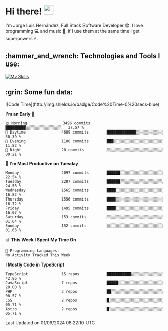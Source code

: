 <h1 align="left">
 <abc>
  <br>Hi there! <img src="https://user-images.githubusercontent.com/42378118/110234147-e3259600-7f4e-11eb-95be-0c4047144dea.gif" width="30"><br>
 </abc>
</h1>

I'm Jorge Luis Hernández, Full Stack Software Developer :sunglasses:. I love programming :computer: and music :musical_score:, if I use them at the same time I get superpowers :zap:. 


<h2 align="left">:hammer_and_wrench: Technologies and Tools I use:</h2>

[![My Skills](https://skillicons.dev/icons?i=js,ts,html,css,py,vue,react,next,nest,postgres,mysql)](https://skillicons.dev)

<h2 align="left">:grin: Some fun data:</h2>
<!--START_SECTION:waka-->
![Code Time](http://img.shields.io/badge/Code%20Time-0%20secs-blue)

**I'm an Early 🐤** 

```text
🌞 Morning                3496 commits        █████████░░░░░░░░░░░░░░░░   37.57 % 
🌆 Daytime                4689 commits        █████████████░░░░░░░░░░░░   50.39 % 
🌃 Evening                1100 commits        ███░░░░░░░░░░░░░░░░░░░░░░   11.82 % 
🌙 Night                  20 commits          ░░░░░░░░░░░░░░░░░░░░░░░░░   00.21 % 
```
📅 **I'm Most Productive on Tuesday** 

```text
Monday                   2097 commits        ██████░░░░░░░░░░░░░░░░░░░   22.54 % 
Tuesday                  2287 commits        ██████░░░░░░░░░░░░░░░░░░░   24.58 % 
Wednesday                1565 commits        ████░░░░░░░░░░░░░░░░░░░░░   16.82 % 
Thursday                 1556 commits        ████░░░░░░░░░░░░░░░░░░░░░   16.72 % 
Friday                   1495 commits        ████░░░░░░░░░░░░░░░░░░░░░   16.07 % 
Saturday                 153 commits         ░░░░░░░░░░░░░░░░░░░░░░░░░   01.64 % 
Sunday                   152 commits         ░░░░░░░░░░░░░░░░░░░░░░░░░   01.63 % 
```


📊 **This Week I Spent My Time On** 

```text
💬 Programming Languages: 
No Activity Tracked This Week
```

**I Mostly Code in TypeScript** 

```text
TypeScript               15 repos            ███████████░░░░░░░░░░░░░░   42.86 % 
JavaScript               7 repos             █████░░░░░░░░░░░░░░░░░░░░   20.00 % 
PHP                      3 repos             ██░░░░░░░░░░░░░░░░░░░░░░░   08.57 % 
CSS                      2 repos             █░░░░░░░░░░░░░░░░░░░░░░░░   05.71 % 
Astro                    2 repos             █░░░░░░░░░░░░░░░░░░░░░░░░   05.71 % 
```




 Last Updated on 01/09/2024 08:22:10 UTC
<!--END_SECTION:waka-->
